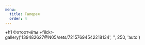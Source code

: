 ```yaml
---
menu:
  title: Галерея
  order: 4
---
```


+h1 Фотоотчёты
+filckr-gallery('139482627@N05/sets/72157694542218134', '', 250, 'auto')